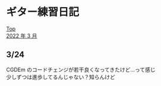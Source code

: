 # ギター練習日記

[Top](../README.md)  
[2022 年 3 月](./202203.md)

## 3/24

CGDEm のコードチェンジが若干良くなってきたけど...って感じ  
少しずつは進歩してるんじゃない？知らんけど
